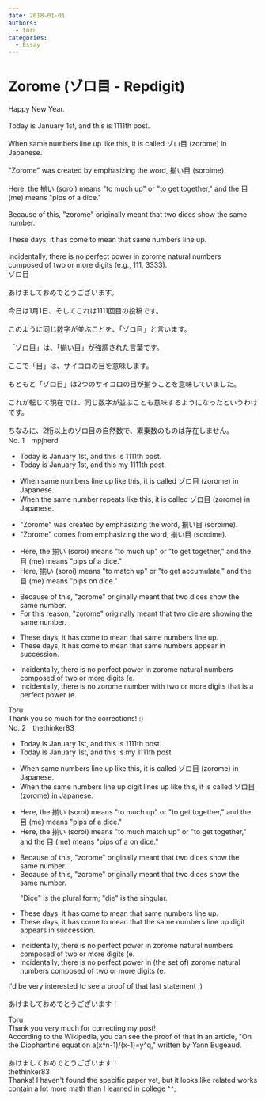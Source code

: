 ```yaml
---
date: 2018-01-01
authors:
  - toru
categories:
  - Essay
---
```


<h1 id="subject_show">Zorome (ゾロ目 - Repdigit) </h1>
<div class="date" hidden>Jan 1, 2018 16:56</div>
<div id="post"><div id="body_show_ori">
Happy New Year.<br/><br/>Today is January 1st, and this is 1111th post. <br/><br/>When same numbers line up like this, it is called ゾロ目 (zorome) in Japanese.<br/><br/>"Zorome" was created by emphasizing the word, 揃い目 (soroime).<br/><br/>Here, the 揃い (soroi) means "to much up" or "to get together," and the 目 (me) means "pips of a dice."<br/><br/>Because of this, "zorome" originally meant that two dices show the same number.<br/><br/>These days, it has come to mean that same numbers line up.<br/><br/>Incidentally, there is no perfect power in zorome natural numbers composed of two or more digits (e.g., 111, 3333).
</div></div>

<!-- more -->

<div id="post_ja"><div id="body_show_mo">
ゾロ目<br/><br/>あけましておめでとうございます。<br/><br/>今日は1月1日、そしてこれは1111回目の投稿です。<br/><br/>このように同じ数字が並ぶことを、「ゾロ目」と言います。<br/><br/>「ゾロ目」は、「揃い目」が強調された言葉です。<br/><br/>ここで「目」は、サイコロの目を意味します。<br/><br/>もともと「ゾロ目」は2つのサイコロの目が揃うことを意味していました。<br/><br/>これが転じて現在では、同じ数字が並ぶことも意味するようになったというわけです。<br/><br/>ちなみに、2桁以上のゾロ目の自然数で、累乗数のものは存在しません。
</div></div>
<div id="block"><div class="first_name"> No. 1　<span class="just_name">mpjnerd</span></div><div id="block2">
<ul class="correction_field">
<li class="incorrect">Today is January 1st, and this is 1111th post.</li>
<li class="corrected correct">
Today is January 1st, and this my 1111th post.
</li>
</ul>
<ul class="correction_field">
<li class="incorrect">When same numbers line up like this, it is called ゾロ目 (zorome) in Japanese.</li>
<li class="corrected correct">
When the same number repeats like this, it is called ゾロ目 (zorome) in Japanese.
</li>
</ul>
<ul class="correction_field">
<li class="incorrect">"Zorome" was created by emphasizing the word, 揃い目 (soroime).</li>
<li class="corrected correct">
"Zorome" comes from emphasizing the word, 揃い目 (soroime).
</li>
</ul>
<ul class="correction_field">
<li class="incorrect">Here, the 揃い (soroi) means "to much up" or "to get together," and the 目 (me) means "pips of a dice."</li>
<li class="corrected correct">
Here, 揃い (soroi) means "to match up" or "to get accumulate," and the 目 (me) means "pips on dice."
</li>
</ul>
<ul class="correction_field">
<li class="incorrect">Because of this, "zorome" originally meant that two dices show the same number.</li>
<li class="corrected correct">
For this reason, "zorome" originally meant that two die are showing the same number.
</li>
</ul>
<ul class="correction_field">
<li class="incorrect">These days, it has come to mean that same numbers line up.</li>
<li class="corrected correct">
These days, it has come to mean that same numbers appear in succession. 
</li>
</ul>
<ul class="correction_field">
<li class="incorrect">Incidentally, there is no perfect power in zorome natural numbers composed of two or more digits (e.</li>
<li class="corrected correct">
Incidentally, there is no zorome number with two or more digits that is a perfect power (e.
</li>
</ul>
</div><div class="name"><span class="just_name">Toru</span><br>
Thank you so much for the corrections! :)
</div>
</div>
<div id="block"><div class="first_name"> No. 2　<span class="just_name">thethinker83</span></div><div id="block2">
<ul class="correction_field">
<li class="incorrect">Today is January 1st, and this is 1111th post.</li>
<li class="corrected correct">
Today is January 1st, and this is <span class="f_blue">my </span>1111th post.
</li>
</ul>
<ul class="correction_field">
<li class="incorrect">When same numbers line up like this, it is called ゾロ目 (zorome) in Japanese.</li>
<li class="corrected correct">
When <span class="f_blue">the </span>same <span class="f_red"><span class="sline">numbers line up</span></span> <span class="f_blue">digit lines up </span>like this, it is called ゾロ目 (zorome) in Japanese.
</li>
</ul>
<ul class="correction_field">
<li class="incorrect">Here, the 揃い (soroi) means "to much up" or "to get together," and the 目 (me) means "pips of a dice."</li>
<li class="corrected correct">
Here, the 揃い (soroi) means "to <span class="f_red"><span class="sline">much</span></span> <span class="f_blue">match </span>up" or "to get together," and the 目 (me) means "pips <span class="f_red"><span class="sline">of a</span></span> <span class="f_blue">on</span> dice."
</li>
</ul>
<ul class="correction_field">
<li class="incorrect">Because of this, "zorome" originally meant that two dices show the same number.</li>
<li class="corrected correct">
Because of this, "zorome" originally meant that two dice<span class="f_red"><span class="sline">s</span></span> show the same number.
<p class="correction_comment">"Dice" is the plural form; "die" is the singular.</p>
</li>
</ul>
<ul class="correction_field">
<li class="incorrect">These days, it has come to mean that same numbers line up.</li>
<li class="corrected correct">
These days, it has come to mean that <span class="f_blue">the </span>same <span class="f_red"><span class="sline">numbers line up </span></span><span class="f_blue">digit appears in succession</span>.
</li>
</ul>
<ul class="correction_field">
<li class="incorrect">Incidentally, there is no perfect power in zorome natural numbers composed of two or more digits (e.</li>
<li class="corrected correct">
Incidentally, there is no perfect power in <span class="f_blue">(the set of) </span>zorome natural numbers composed of two or more digits (e.
</li>
</ul>
<p class="comment_small">
 I'd be very interested to see a proof of that last statement ;)
 <br/>
 <br/>
 あけましておめでとうございます！
</p>

</div><div class="name"><span class="just_name">Toru</span><br>
Thank you very much for correcting my post!<br/>According to the Wikipedia, you can see the proof of that in an article, "On the Diophantine equation a(x^n-1)/(x-1)=y^q," written by Yann Bugeaud.<br/><br/>あけましておめでとうございます！
</div>
<div class="name"><span class="just_name">thethinker83</span><br>
Thanks!  I haven't found the specific paper yet, but it looks like related works contain a lot more math than I learned in college ^^;
</div>
</div>
